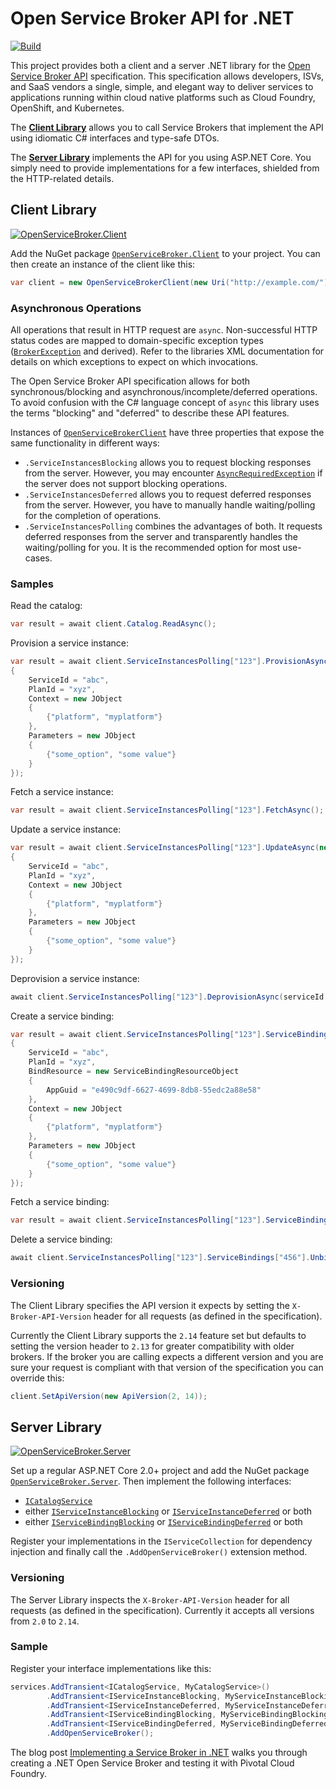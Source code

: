# Open Service Broker API for .NET

[![Build](https://github.com/TypedRest/OpenServiceBroker/workflows/Build/badge.svg?branch=master)](https://github.com/TypedRest/OpenServiceBroker/actions?query=workflow%3ABuild)

This project provides both a client and a server .NET library for the [Open Service Broker API](https://www.openservicebrokerapi.org/) specification. This specification allows developers, ISVs, and SaaS vendors a single, simple, and elegant way to deliver services to applications running within cloud native platforms such as Cloud Foundry, OpenShift, and Kubernetes.

The **[Client Library](#client-library)** allows you to call Service Brokers that implement the API using idiomatic C# interfaces and type-safe DTOs.

The **[Server Library](#server-library)** implements the API for you using ASP.NET Core. You simply need to provide implementations for a few interfaces, shielded from the HTTP-related details.

## Client Library

[![OpenServiceBroker.Client](https://img.shields.io/nuget/v/OpenServiceBroker.Client.svg)](https://www.nuget.org/packages/OpenServiceBroker.Client/)

Add the NuGet package [`OpenServiceBroker.Client`](https://www.nuget.org/packages/OpenServiceBroker.Client/) to your project. You can then create an instance of the client like this:

```csharp
var client = new OpenServiceBrokerClient(new Uri("http://example.com/"));
```

### Asynchronous Operations

All operations that result in HTTP request are `async`. Non-successful HTTP status codes are mapped to domain-specific exception types ([`BrokerException`](src/Model/Errors/BrokerException.cs) and derived). Refer to the libraries XML documentation for details on which exceptions to expect on which invocations.

The Open Service Broker API specification allows for both synchronous/blocking and asynchronous/incomplete/deferred operations. To avoid confusion with the C# language concept of `async` this library uses the terms "blocking" and "deferred" to describe these API features.

Instances of [`OpenServiceBrokerClient`](src/Client/OpenServiceBrokerClient.cs) have three properties that expose the same functionality in different ways:

- `.ServiceInstancesBlocking` allows you to request blocking responses from the server. However, you may encounter [`AsyncRequiredException`](src/Model/Errors/AsyncRequiredException.cs) if the server does not support blocking operations.
- `.ServiceInstancesDeferred` allows you to request deferred responses from the server. However, you have to manually handle waiting/polling for the completion of operations.
- `.ServiceInstancesPolling` combines the advantages of both. It requests deferred responses from the server and transparently handles the waiting/polling for you. It is the recommended option for most use-cases.

### Samples

Read the catalog:

```csharp
var result = await client.Catalog.ReadAsync();
```

Provision a service instance:

```csharp
var result = await client.ServiceInstancesPolling["123"].ProvisionAsync(new ServiceInstanceProvisionRequest
{
    ServiceId = "abc",
    PlanId = "xyz",
    Context = new JObject
    {
        {"platform", "myplatform"}
    },
    Parameters = new JObject
    {
        {"some_option", "some value"}
    }
});
```

Fetch a service instance:

```csharp
var result = await client.ServiceInstancesPolling["123"].FetchAsync();
```

Update a service instance:

```csharp
var result = await client.ServiceInstancesPolling["123"].UpdateAsync(new ServiceInstanceUpdateRequest
{
    ServiceId = "abc",
    PlanId = "xyz",
    Context = new JObject
    {
        {"platform", "myplatform"}
    },
    Parameters = new JObject
    {
        {"some_option", "some value"}
    }
});
```

Deprovision a service instance:

```csharp
await client.ServiceInstancesPolling["123"].DeprovisionAsync(serviceId: "abc", planId: "xyz");
```

Create a service binding:

```csharp
var result = await client.ServiceInstancesPolling["123"].ServiceBindings["456"].ProvisionAsync(new ServiceBindingRequest
{
    ServiceId = "abc",
    PlanId = "xyz",
    BindResource = new ServiceBindingResourceObject
    {
        AppGuid = "e490c9df-6627-4699-8db8-55edc2a88e58"
    },
    Context = new JObject
    {
        {"platform", "myplatform"}
    },
    Parameters = new JObject
    {
        {"some_option", "some value"}
    }
});
```

Fetch a service binding:

```csharp
var result = await client.ServiceInstancesPolling["123"].ServiceBindings["456"].FetchAsync();
```

Delete a service binding:

```csharp
await client.ServiceInstancesPolling["123"].ServiceBindings["456"].UnbindAsync(serviceId: "abc", planId: "xyz");
```

### Versioning

The Client Library specifies the API version it expects by setting the `X-Broker-API-Version` header for all requests (as defined in the specification).

Currently the Client Library supports the `2.14` feature set but defaults to setting the version header to `2.13` for greater compatibility with older brokers. If the broker you are calling expects a different version and you are sure your request is compliant with that version of the specification you can override this:

```csharp
client.SetApiVersion(new ApiVersion(2, 14));
```

## Server Library

[![OpenServiceBroker.Server](https://img.shields.io/nuget/v/OpenServiceBroker.Server.svg)](https://www.nuget.org/packages/OpenServiceBroker.Server/)

Set up a regular ASP.NET Core 2.0+ project and add the NuGet package [`OpenServiceBroker.Server`](https://www.nuget.org/packages/OpenServiceBroker.Server/). Then implement the following interfaces:
- [`ICatalogService`](src/Server/Catalogs/ICatalogService.cs)
- either [`IServiceInstanceBlocking`](src/Server/Instances/IServiceInstanceBlocking.cs) or [`IServiceInstanceDeferred`](src/Server/Instances/IServiceInstanceDeferred.cs) or both
- either [`IServiceBindingBlocking`](src/Server/Bindings/IServiceBindingBlocking.cs) or [`IServiceBindingDeferred`](src/Server/Bindings/IServiceBindingDeferred.cs) or both

Register your implementations in the `IServiceCollection` for dependency injection and finally call the `.AddOpenServiceBroker()` extension method.

### Versioning

The Server Library inspects the `X-Broker-API-Version` header for all requests (as defined in the specification). Currently it accepts all versions from `2.0` to `2.14`.

### Sample

Register your interface implementations like this:

```csharp
services.AddTransient<ICatalogService, MyCatalogService>()
        .AddTransient<IServiceInstanceBlocking, MyServiceInstanceBlocking>()
        .AddTransient<IServiceInstanceDeferred, MyServiceInstanceDeferred>()
        .AddTransient<IServiceBindingBlocking, MyServiceBindingBlocking>()
        .AddTransient<IServiceBindingDeferred, MyServiceBindingDeferred>()
        .AddOpenServiceBroker();
```

The blog post [Implementing a Service Broker in .NET](https://ronaldwildenberg.com/programming/cloudfoundry/2019/01/18/net-service-broker-01.html) walks you through creating a .NET Open Service Broker and testing it with Pivotal Cloud Foundry.
